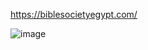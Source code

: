https://biblesocietyegypt.com/

![image](https://user-images.githubusercontent.com/57217759/203005158-ec18563c-3c6f-4903-8535-f6f07de8c504.png)
